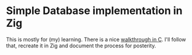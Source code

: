# Simple Database implementation in Zig

This is mostly for (my) learning. There is a nice [walkthrough in C](https://cstack.github.io/db_tutorial/). I'll follow that, recreate it in Zig and document the process for posterity. 

